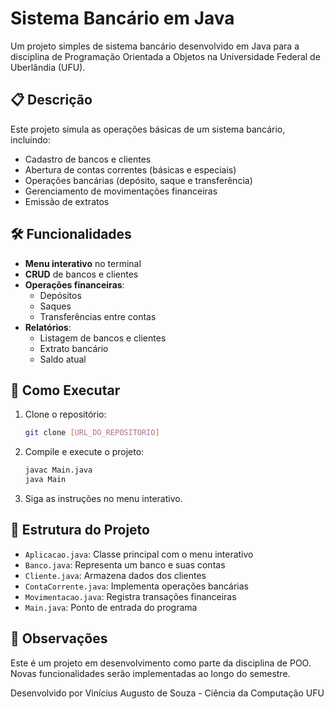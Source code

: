 # Sistema Bancário em Java

Um projeto simples de sistema bancário desenvolvido em Java para a disciplina de Programação Orientada a Objetos na Universidade Federal de Uberlândia (UFU).

## 📋 Descrição

Este projeto simula as operações básicas de um sistema bancário, incluindo:
- Cadastro de bancos e clientes
- Abertura de contas correntes (básicas e especiais)
- Operações bancárias (depósito, saque e transferência)
- Gerenciamento de movimentações financeiras
- Emissão de extratos

## 🛠️ Funcionalidades

- **Menu interativo** no terminal
- **CRUD** de bancos e clientes
- **Operações financeiras**:
    - Depósitos
    - Saques
    - Transferências entre contas
- **Relatórios**:
    - Listagem de bancos e clientes
    - Extrato bancário
    - Saldo atual

## 🚀 Como Executar

1. Clone o repositório:
   ```bash
   git clone [URL_DO_REPOSITORIO]
   ```

2. Compile e execute o projeto:
   ```bash
   javac Main.java
   java Main
   ```

3. Siga as instruções no menu interativo.

## 📂 Estrutura do Projeto

- `Aplicacao.java`: Classe principal com o menu interativo
- `Banco.java`: Representa um banco e suas contas
- `Cliente.java`: Armazena dados dos clientes
- `ContaCorrente.java`: Implementa operações bancárias
- `Movimentacao.java`: Registra transações financeiras
- `Main.java`: Ponto de entrada do programa

## 📝 Observações

Este é um projeto em desenvolvimento como parte da disciplina de POO. Novas funcionalidades serão implementadas ao longo do semestre.

Desenvolvido por Vinícius Augusto de Souza - Ciência da Computação UFU